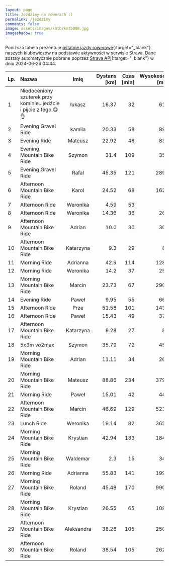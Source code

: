 ```yaml
---
layout: page
title: Jeździmy na rowerach :)
permalink: /jezdzimy
comments: false
image: assets/images/kmtb/kmtb008.jpg
imageshadow: true
---
```


Poniższa tabela prezentuje [ostatnie jazdy rowerowe](https://www.strava.com/clubs/336381){:target="_blank"} naszych klubowiczów na podstawie aktywności w serwisie Strava. Dane zostały automatycznie pobrane poprzez [Strava API](https://developers.strava.com/docs/reference/#api-Clubs-getClubActivitiesById){:target="_blank"} w dniu 2024-06-26 04:44.

Lp. | Nazwa | Imię | Dystans [km] | Czas [min] | Wysokość [m]
:--- | :--- | :---: | ---: | ---: | ---:
1|Niedoceniony szuterek przy kominie...jedźcie i pijcie z tego.😋👌|łukasz|16.37|32|61
2|Evening Gravel Ride|kamila|20.33|58|89
3|Evening Ride|Mateusz|22.92|48|83
4|Evening Mountain Bike Ride|Szymon|31.4|109|35
5|Evening Gravel Ride|Rafal|45.35|121|289
6|Afternoon Mountain Bike Ride|Karol|24.52|68|162
7|Afternoon Ride|Weronika|4.59|53|
8|Afternoon Ride|Weronika|14.36|36|26
9|Afternoon Mountain Bike Ride|Adrian|10.0|30|30
10|Afternoon Mountain Bike Ride|Katarzyna|9.3|29|8
11|Morning Ride|Adrianna|42.9|114|128
12|Morning Ride|Weronika|14.2|37|25
13|Morning Mountain Bike Ride|Marcin|23.73|67|290
14|Evening Ride|Paweł|9.95|55|66
15|Afternoon Ride|Prze|51.58|101|143
16|Afternoon Ride|Paweł|15.43|49|37
17|Afternoon Mountain Bike Ride|Katarzyna|9.28|27|8
18|5x3m vo2max|Szymon|35.79|72|45
19|Morning Mountain Bike Ride|Adrian|11.11|34|26
20|Morning Mountain Bike Ride|Mateusz|88.86|234|379
21|Morning Ride|Paweł|15.01|42|44
22|Afternoon Mountain Bike Ride|Marcin|46.69|129|521
23|Lunch Ride|Weronika|19.14|82|365
24|Morning Mountain Bike Ride|Krystian|42.94|133|184
25|Morning Mountain Bike Ride|Waldemar|2.3|15|34
26|Morning Ride|Adrianna|55.83|141|199
27|Morning Mountain Bike Ride|Roland|45.48|170|990
28|Morning Mountain Bike Ride|Krystian|26.55|65|108
29|Afternoon Mountain Bike Ride|Aleksandra|38.26|105|250
30|Afternoon Mountain Bike Ride|Roland|38.54|105|262
